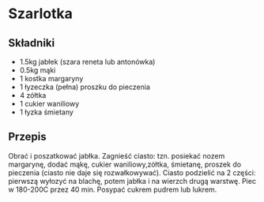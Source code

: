 # Szarlotka

## Składniki
- 1.5kg jabłek (szara reneta lub antonówka)
- 0.5kg mąki
- 1 kostka margaryny
- 1 łyzeczka (pełna) proszku do pieczenia
- 4 zółtka
- 1 cukier waniliowy
- 1 łyzka śmietany

## Przepis
Obrać i poszatkować jabłka. Zagnieść ciasto: tzn. posiekać nozem margarynę, dodać mąkę, cukier waniliowy,zółtka, śmietanę, proszek do pieczenia (ciasto nie daje się rozwałkowywać). Ciasto podzielić na 2 części: pierwszą wyłozyć na blachę, potem jabłka i na wierzch drugą warstwę. Piec w 180-200C przez 40 min. Posypać cukrem pudrem lub lukrem.